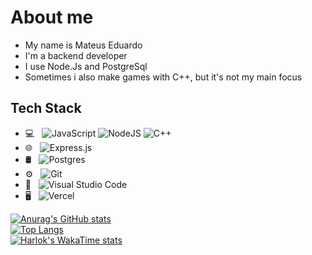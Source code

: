 # About me
- My name is Mateus Eduardo
- I'm a backend developer
- I use Node.Js and PostgreSql
- Sometimes i also make games with C++, but it's not my main focus

## Tech Stack
- 💻 &nbsp;
  ![JavaScript](https://img.shields.io/badge/-JAVASCRIPT-333333?style=flat&logo=javascript)
  ![NodeJS](https://img.shields.io/badge/NODE.JS-333333?style=flat&logo=node.js)
  ![C++](https://img.shields.io/badge/-C++-333333?style=flat&logo=cplusplus)
- 🌐 &nbsp;
  ![Express.js](https://img.shields.io/badge/-EXPRESS-333333?style=flat&logo=express)
- 🛢 &nbsp;
  ![Postgres](https://img.shields.io/badge/-POSTGRES-333333?style=flat&logo=PostgreSql)
- ⚙️ &nbsp;
  ![Git](https://img.shields.io/badge/-GIT-333333?style=flat&logo=git)
- 🔧 &nbsp;
  ![Visual Studio Code](https://img.shields.io/badge/-VS_CODE-333333?style=flat)
- 🖥  &nbsp;
  ![Vercel](https://img.shields.io/badge/-VERCEL-333333?style=flat&logo=vercel)







[![Anurag's GitHub stats](https://github-readme-stats.vercel.app/api?username=mateus-eduardo-dias&show_icons=true&theme=dracula&hide=prs&show=discussions_answered)](https://github.com/anuraghazra/github-readme-stats) <br>
[![Top Langs](https://github-readme-stats.vercel.app/api/top-langs/?username=mateus-eduardo-dias&layout=donut-vertical&theme=dracula)](https://github.com/anuraghazra/github-readme-stats) <br>
[![Harlok's WakaTime stats](https://github-readme-stats.vercel.app/api/wakatime?username=mateus_eduardo&layout=compact&theme=dracula)](https://github.com/anuraghazra/github-readme-stats) <br>

<!---
mateus-eduardo-dias/mateus-eduardo-dias is a ✨ special ✨ repository because its `README.md` (this file) appears on your GitHub profile.
You can click the Preview link to take a look at your changes.
--->
